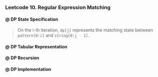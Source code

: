 ### Leetcode 10. Regular Expression Matching

#### @ DP State Specification
> On the i-th iteration, `dp[j]` represents the matching state between `pattern[0:i]` and `string[0:j - 1]`.

#### @ DP Tabular Representation


#### @ DP Recursion


#### @ DP Implementation

